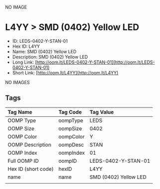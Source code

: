 


  
NO IMAGE  
# L4YY > SMD (0402) Yellow LED

- ID: LEDS-0402-Y-STAN-01
- Hex ID: L4YY
- Name: SMD (0402) Yellow LED
- Description: SMD (0402) Yellow LED
- Long Link: [http://oom.lt/LEDS-0402-Y-STAN-01](http://oom.lt/LEDS-0402-Y-STAN-01)
- Short Link: [http://oom.lt/L4YY](http://oom.lt/L4YY)
  
NO IMAGES  
## Tags
  

|Tag Name|Tag Code|Tag Value|
| :--- | :--- | :--- |
|OOMP Type|oompType|LEDS|
|OOMP Size|oompSize|0402|
|OOMP Color|oompColor|Y|
|OOMP Description|oompDesc|STAN|
|OOMP Index|oompIndex|01|
|Full OOMP ID|oompID|LEDS-0402-Y-STAN-01|
|Hex ID (short code)|hexID|L4YY|
|name|name|SMD (0402) Yellow LED|
||||
